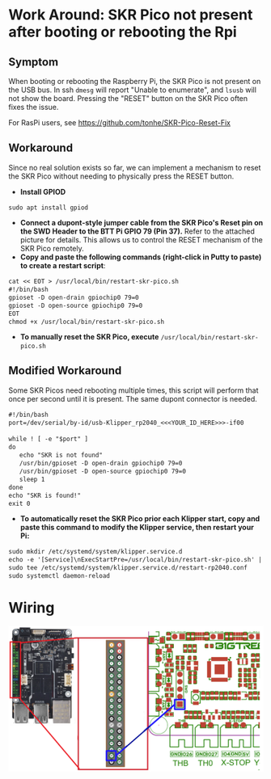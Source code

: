 # Work Around: SKR Pico not present after booting or rebooting the Rpi

## Symptom

When booting or rebooting the Raspberry Pi, the SKR Pico is not present on the USB bus. In ssh `dmesg` will report "Unable to enumerate", and `lsusb` will not show the board. Pressing the "RESET" button on the SKR Pico often fixes the issue.

For RasPi users, see https://github.com/tonhe/SKR-Pico-Reset-Fix

## Workaround

Since no real solution exists so far, we can implement a mechanism to reset the SKR Pico without needing to physically press the RESET button.

- **Install GPIOD** 
```
sudo apt install gpiod
```
- **Connect a dupont-style jumper cable from the SKR Pico's Reset pin on the SWD Header to the BTT Pi GPIO 79 (Pin 37).** Refer to the attached picture for details. This allows us to control the RESET mechanism of the SKR Pico remotely.
- **Copy and paste the following commands (right-click in Putty to paste) to create a restart script**:
```
cat << EOT > /usr/local/bin/restart-skr-pico.sh
#!/bin/bash
gpioset -D open-drain gpiochip0 79=0
gpioset -D open-source gpiochip0 79=0
EOT
chmod +x /usr/local/bin/restart-skr-pico.sh
```

- **To manually reset the SKR Pico, execute** `/usr/local/bin/restart-skr-pico.sh`

## Modified Workaround

Some SKR Picos need rebooting multiple times, this script will perform that once per second until it is present. The same dupont connector is needed.

```
#!/bin/bash
port=/dev/serial/by-id/usb-Klipper_rp2040_<<<YOUR_ID_HERE>>>-if00

while ! [ -e "$port" ]
do
   echo "SKR is not found"
   /usr/bin/gpioset -D open-drain gpiochip0 79=0
   /usr/bin/gpioset -D open-source gpiochip0 79=0
   sleep 1
done
echo "SKR is found!"
exit 0
```


- **To automatically reset the SKR Pico prior each Klipper start, copy and paste this command to modify the Klipper service, then restart your Pi:**
```
sudo mkdir /etc/systemd/system/klipper.service.d
echo -e '[Service]\nExecStartPre=/usr/local/bin/restart-skr-pico.sh' | sudo tee /etc/systemd/system/klipper.service.d/restart-rp2040.conf
sudo systemctl daemon-reload
```

# Wiring

![](bttpi-skr-pico-reset.png)
